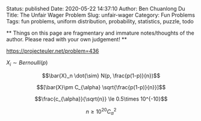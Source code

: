 Status: published
Date: 2020-05-22 14:37:10
Author: Ben Chuanlong Du
Title: The Unfair Wager Problem
Slug: unfair-wager
Category: Fun Problems
Tags: fun problems, uniform distribution, probability, statistics, puzzle, todo

**
Things on this page are
fragmentary and immature notes/thoughts of the author.
Please read with your own judgement!
**


https://projecteuler.net/problem=436

$X_i \sim Bernoulli(p)$

$$\bar{X}_n \dot{\sim} N(p, \frac{p(1-p)}{n})$$

$$[\bar{X}\pm C_{\alpha} \sqrt{\frac{p(1-p)}{n}}]$$

$$\frac{c_{\alpha}}{\sqrt{n}} \le 0.5\times 10^{-10}$$

$$n \ge 10^{20} C_{\alpha}^2$$

